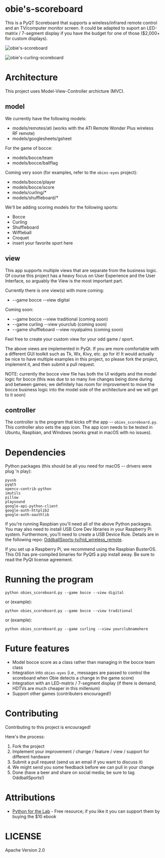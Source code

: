 # obie's-scoreboard

This is a PyQT Scoreboard that supports a wireless/infrared remote control and an TV/computer monitor screen.  It could be adapted to suport an LED-matrix / 7-segment display if you have the budget for one of those (\$2,000+ for custom displays).

![obie's-scoreboard](https://github.com/OddballSports-tv/obies-scoreboard/blob/main/scoreboard.png)

![obie's-curling-scoreboard](https://github.com/OddballSports-tv/obies-scoreboard/demo/curling_demo_video.mov.gif)


# Architecture

This project uses Model-View-Controller archicture (MVC).

## model

We currently have the following models:

* models/remotes/ati (works with the ATI Remote Wonder Plus wireless RF remote)
* models/googlesheets/gsheet

For the game of bocce:

* models/bocce/team
* models/bocce/ballflag

Coming very soon (for examples, refer to the `obies-eyes` project):

* models/bocce/player
* models/bocce/score
* models/curling/*
* models/shuffleboard/*

We'll be adding scoring models for the following sports:

* Bocce
* Curling
* Shuffleboard
* Wiffleball
* Croquet
* insert your favorite sport here

## view

This app supports multiple views that are separate from the business logic.  Of course this project has a heavy focus on User Experience and the User Interface, so arguably the View is the most important part.

Currently there is one view(s) with more coming:

* --game bocce --view digital

Coming soon:

* --game bocce --view traditional (coming soon)
* --game curling --view yourclub (coming soon)
* --game shuffleboard --view royalpalms (coming soon)

Feel free to create your custom view for your odd game / sport.  

The above views are implemented in PyQt. If you are more comfortable with a different GUI toolkit such as Tk, Wx, Kivy, etc. go for it!  It would actually be nice to have multiple examples in this project, so please fork the project, implement it, and then submit a pull request.

NOTE: currently the bocce view file has both the UI widgets and the model logic for bocce (this was due to so many live changes being done during and between games; we definitely has room for improvement to move the bocce business logic into the model side of the architecture and we will get to it soon)


## controller

The controller is the program that kicks off the app -- `obies_scoreboard.py`.  This controller also sets the app icon.  The app icon needs to be tested in Ubuntu, Raspbian, and Windows (works great in macOS with no issues).

# Dependencies

Python packages (this should be all you need for macOS -- drivers were plug 'n play):

```
pyusb
pyqt5
opencv-contrib-python
imutils
pillow
playsound
google-api-python-client
google-auth-httplib2
google-auth-oauthlib
```

If you're running Raspbian you'll need all of the above Python packages.  You may also need to install USB Core Dev libraries in your Raspberry Pi system.  Furthermore, you'll need to create a USB Device Rule.  Details are in the following repo: [OddballSports-tv/hid_wireless_remote](https://github.com/OddballSports-tv/hid_wireless_remote).

If you set up a Raspberry Pi, we recommend using the Raspbian BusterOS.  This OS has pre-compiled binaries for PyQt5 a pip install away.  Be sure to read the PyQt license agreement.


# Running the program

```
python obies_scoreboard.py --game bocce --view digital
```

or (example):

```
python obies_scoreboard.py --game bocce --view traditional
```

or (example):

```
python obies_scoreboard.py --game curling --view yourclubnamehere
```

# Future features

* Model bocce score as a class rather than managing in the bocce team class
* Integration into `obies-eyes` (i.e., messages are passed to control the scoreboard when Obie detects a change in the game score)
* Integration with an LED-matrix / 7-segment display (if there is demand; HDTVs are much cheaper in this millenium)
* Support other games (contributers encouraged!)

# Contributing

Contributing to this project is encouraged!

Here's the process:

1. Fork the project
2. Implement your improvement / change / feature / view / support for different hardware
3. Submit a pull request (send us an email if you want to discuss it)
4. We might send you some feedback before we can pull in your change
5. Done (have a beer and share on social media; be sure to tag OddballSports!)

# Attributions

* [Python for the Lab](https://wwww.pythonforthelab.com) - Free resource; if you like it you can support them by buying the \$10 ebook

# LICENSE

Apache Version 2.0
